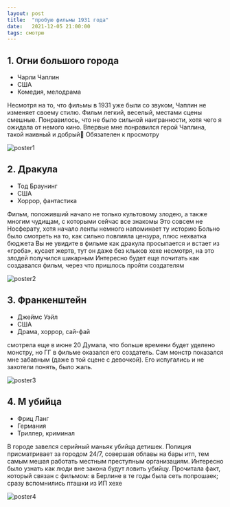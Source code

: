 ```yaml
---
layout: post
title:  "пробую фильмы 1931 года"
date:   2021-12-05 21:00:00
tags: смотрю
---
```


## 1. Огни большого города
- Чарли Чаплин
- США
- Комедия, мелодрама

Несмотря на то, что фильмы в 1931 уже были со звуком, Чаплин не изменяет своему стилю. Фильм легкий, веселый, местами сцены смешные. Понравилось, что не было сильной наигранности, хотя чего я ожидала от немого кино. Впервые мне понравился герой Чаплина, такой наивный и добрый🌝 Обязателен к просмотру

![poster1](https://media.kg-portal.ru/movies/c/citylights/posters/citylights_1.jpg)

## 2. Дракула
- Тод Браунинг
- США
- Хоррор, фантастика

Фильм, положивший начало не только культовому злодею, а также многим чудищам, с которыми сейчас все знакомы
Это совсем не Носферату, хотя начало ленты немного напоминает ту историю
Больно было смотреть на то, как сильно повлияла цензура, плюс нехватка бюджета
Вы не увидите в фильме как дракула просыпается и встает из «гроба», кусает жертв, тут он даже без клыков хехе несмотря, на это злодей получился шикарным
Интересно будет еще почитать как создавался фильм, через что пришлось пройти создателям

![poster2](https://www.dhresource.com/0x0/f2/albu/g10/M00/F5/3F/rBVaVlw8RYGAREvOAATx-kS_3Tw419.jpg)

## 3. Франкенштейн
- Джеймс Уэйл
- США
- Драма, хоррор, сай-фай

смотрела еще в июне 20
Думала, что больше времени будет уделено монстру, но ГГ в фильме оказался его создатель. Сам монстр показался мне забавным (даже в той сцене с девочкой). Его испугались и не захотели понять, было жаль.

![poster3](https://upload.wikimedia.org/wikipedia/commons/7/7b/Frankenstein_%281931_teaser_poster_-_Style_B%29.jpg)

## 4. М убийца
- Фриц Ланг
- Германия
- Триллер, криминал

В городе завелся серийный маньяк убийца детишек. Полиция присматривает за городом 24/7, совершая облавы на бары итп, тем самым мешая работать местным преступным организациям. Интересно было узнать как люди вне закона будут ловить убийцу. Прочитала факт, который связан с фильмом: в Берлине в те годы была сеть попрошаек; сразу вспомнились пташки из ИП хехе

![poster4](https://www.film.ru/sites/default/files/afisha/MMRDR/posters/poster3.jpg)
